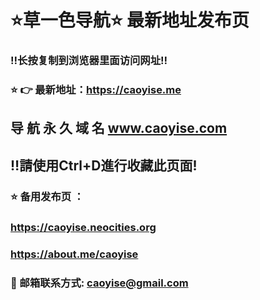 # ⭐️草一色导航⭐️ 最新地址发布页 

### ‼️长按复制到浏览器里面访问网址‼️

### ⭐️ 👉 最新地址：https://caoyise.me
## 导 航 永 久 域 名 	www.caoyise.com
## ‼️請使用Ctrl+D進行收藏此页面!

### ⭐️ 备用发布页 ：
### https://caoyise.neocities.org
### https://about.me/caoyise

### 📧 邮箱联系方式: caoyise@gmail.com
